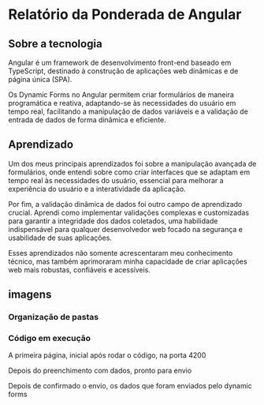 # Relatório da Ponderada de Angular

## Sobre a tecnologia
Angular é um framework de desenvolvimento front-end baseado em TypeScript, destinado à construção de aplicações web dinâmicas e de página única (SPA). 

Os Dynamic Forms no Angular permitem criar formulários de maneira programática e reativa, adaptando-se às necessidades do usuário em tempo real, facilitando a manipulação de dados variáveis e a validação de entrada de dados de forma dinâmica e eficiente.

## Aprendizado 

Um dos meus principais aprendizados foi sobre a manipulação avançada de formulários, onde entendi sobre como criar interfaces que se adaptam em tempo real às necessidades do usuário, essencial para melhorar a experiência do usuário e a interatividade da aplicação.

Por fim, a validação dinâmica de dados foi outro campo de aprendizado crucial. Aprendi como implementar validações complexas e customizadas para garantir a integridade dos dados coletados, uma habilidade indispensável para qualquer desenvolvedor web focado na segurança e usabilidade de suas aplicações.

Esses aprendizados não somente acrescentaram meu conhecimento técnico, mas também aprimoraram minha capacidade de criar aplicações web mais robustas, confiáveis e acessíveis.

## imagens 
### Organização de pastas



### Código em execução
A primeira página, inicial após rodar o código, na porta 4200



Depois do preenchimento com dados, pronto para envio


Depois de confirmado o envio, os dados que foram enviados pelo dynamic forms
